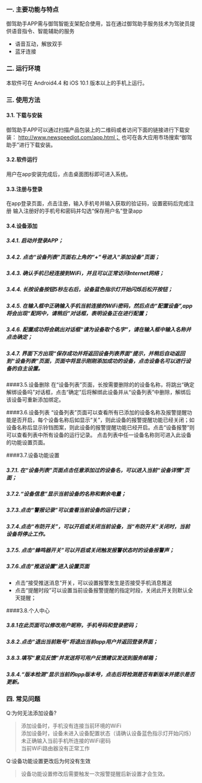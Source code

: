 ### 一. 主要功能与特点
御驾助手APP需与御驾智能支架配合使用，旨在通过御驾助手服务技术为驾驶员提供语音指令、智能辅助的服务  

* 语音互动，解放双手
* 蓝牙连接

### 二. 运行环境
本软件可在 Android4.4 和 iOS 10.1 版本以上的手机上运行。

### 三. 使用方法
#### 3.1. 下载与安装
   御驾助手APP可以通过扫描产品包装上的二维码或者访问下面的链接进行下载安装：
   http://www.newspeediot.com/app.html；
   也可在各大应用市场搜索“御驾助手”进行下载安装。

#### 3.2.软件运行
   用户在app安装完成后，点击桌面图标即可进入系统。

#### 3.3.注册与登录
   在app登录页面，点击注册，输入手机号并输入获取的验证码，设置密码后完成注册
   输入注册好的手机号和密码并勾选“保存用户名”登录app

#### 3.4.设备添加
##### 3.4.1. 启动并登录APP；
##### 3.4.2. 点击“设备列表”页面右上角的“+”号进入“添加设备”页面；
##### 3.4.3. 确认手机已经连接到WiFi，并且可以正常访问Internet网络；
##### 3.4.4. 长按设备按钮5秒左右后，设备蓝色指示灯开始闪烁后松开按钮；
##### 3.4.5. 在输入框中正确输入手机当前连接的WiFi密码，然后点击“配置设备”,app将会出现“配网中，请稍后”对话框，表明设备正在进行配置；
##### 3.4.6. 配置成功将会跳出对话框“请为设备取个名字”，请在输入框中输入名称并点击确定；
##### 3.4.7. 界面下方出现“保存成功并将返回设备列表界面”提示，并稍后自动返回到“设备列表”页面，页面中将显示刚刚添加成功的设备，点击设备名可以进行设备的自主设置。

####3.5.设备删除
在“设备列表”页面，长按需要删除的的设备名称，将跳出“确定解绑设备吗”对话框，点击“确定”后将解绑此设备并从“设备列表”中删除，解绑后该设备可重新添加绑定。

####3.6.设备列表
   “设备列表”页面可以查看所有已添加的设备名称及报警提醒功能是否开启，每个设备名称后如显示“关”，则此设备的报警提醒功能已经关闭；如设备名称后显示铃铛图案，则此设备的报警提醒功能已经开启。点击“设备报警”则可以查看列表中所有设备的运行记录。
点击列表中任一设备名称则可进入此设备的功能设置页面。

####3.7.设备功能设置
##### 3.7.1. 在“设备列表”页面点击任意添加过的设备名，可以进入当前“设备详情”页面；
##### 3.7.2.“设备信息”显示当前设备的名称和剩余电量；
##### 3.7.3.点击“警报记录”可以查看当前设备的运行记录；
##### 3.7.4.点击“布防开关”，可以开启或关闭当前设备，当“布防开关”关闭时，当前设备将停止工作。
##### 3.7.5. 点击“蜂鸣器开关”可以开启或关闭触发报警状态时的设备报警声；
##### 3.7.6.点击“推送设置”进入设置页面
* 点击“接受推送消息”开关，可以设置报警发生是否接受手机消息推送
* 点击“提醒时段”可以设置当前设备报警提醒的指定时段，关闭此开关则默认全天提醒；

####3.8.个人中心
##### 3.8.1在此页面可以修改用户昵称，手机号码和登录密码；
##### 3.8.2.点击“退出当前账号”将退出当前app用户并返回登录界面；
##### 3.8.3.填写“意见反馈”并发送将可用户反馈建议发送到服务邮箱；
##### 3.8.4.“版本检测”显示当前的app版本号，点击后将检测是否有新版本并提示是否更新。

### 四. 常见问题
Q:为何无法添加设备?  
> 添加设备时，手机没有连接当前环境的WiFi   
>   	添加设备时，设备未进入设备配置状态（请确认设备蓝色指示灯开始闪烁）  
>    未正确输入当前手机所连接的WiFi密码  
>       当前WiFi路由器没有正常工作

Q:设备功能设置更改后为何没有生效
> 设备功能设置修改后需要触发一次报警提醒后新设置才会生效。

